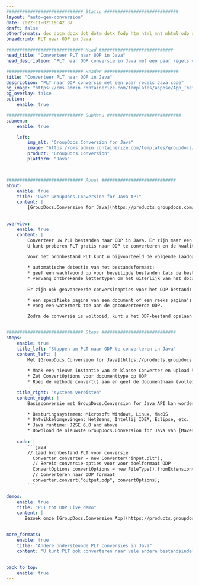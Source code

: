 ```yaml
---
############################# Static ############################
layout: "auto-gen-conversion"
date: 2022-11-02T19:42:37
draft: false
otherformats: doc docm docx dot dotm dotx fodp htm html mht mhtml odp odt otp pot potm potx pps ppsm ppsx ppt pptm pptx rtf
breadcrumb: PLT naar ODP in Java

############################# Head ############################
head_title: "Converteer PLT naar ODP in Java"
head_description: "PLT naar ODP conversie in Java met een paar regels code. Converteer meer dan 160 bestandsindelingen met de GroupDocs-documentconversie-API voor Java"

############################# Header ############################
title: "Converteer PLT naar ODP in Java"
description: "PLT naar ODP conversie met een paar regels Java code"
bg_image: "https://cms.admin.containerize.com/templates/aspose/App_Themes/V3/images/bg/header1.png"
bg_overlay: false
button:
    enable: true

############################# SubMenu ############################
submenu:
    enable: true

    left:
        img_alt: "GroupDocs.Conversion for Java"
        image: "https://cms.admin.containerize.com/templates/groupdocs/images/product-logos/90x90-noborder/groupdocs-conversion-java.png"
        product: "GroupDocs.Conversion"
        platform: "Java"



############################# About ############################
about:
    enable: true
    title: "Over GroupDocs.Conversion for Java API"
    content: |
        [GroupDocs.Conversion for Java](https://products.groupdocs.com/conversion/java/) is een geavanceerde conversie-API voor bestandsindelingen voor het converteren tussen populaire afbeeldings- en documentindelingen zoals Microsoft Office, OpenDocument, PDF, HTML, e-mail, CAD. en nog veel meer met slechts een paar regels code. De native API detecteert automatisch de formaten van de originele documenten en biedt veel opties voor het aanpassen van de geconverteerde documenten. Naast de functie om informatie uit een document te extraheren, ondersteunt het standaard ook het cachen van de conversieresultaten naar de lokale schijf. Elk type cacheopslag kan echter worden ondersteund door de juiste interfaces te implementeren - Amazon S3, Dropbox, Google Drive, Windows Azure, Reddis of andere.
    

overview:
    enable: true
    content: |
        Converteer uw PLT bestanden naar ODP in Java. Er zijn maar een paar regels Java code nodig op elk platform naar keuze, zoals Windows, Linux, macOS.
        U kunt proberen PLT gratis naar ODP te converteren en de kwaliteit van de conversieresultaten te evalueren. Naast eenvoudige scripts voor bestandsconversie, kunt u meer geavanceerde opties proberen voor het laden van het PLT-bronbestand en het opslaan van de ODP-uitvoer. 
        
        Voor het bronbestand PLT kunt u bijvoorbeeld de volgende laadopties gebruiken:

        * automatische detectie van het bestandsformaat;
        * geef een wachtwoord op voor beveiligde bestanden (als de bestandsindeling dit ondersteunt);
        * vervang ontbrekende lettertypen om het uiterlijk van het document te behouden.
        
        Er zijn ook geavanceerde conversieopties voor het ODP-bestand:

        * een specifieke pagina van een document of een reeks pagina's converteren;
        * voeg een watermerk toe aan de geconverteerde ODP.

        Zodra de conversie is voltooid, kunt u het ODP-bestand opslaan in uw lokale bestandspad of in opslag van derden, zoals FTP, Amazon S3, Google Drive, Dropbox enz. Let op - om PLT te converteren tot ODP, hoeft u geen extra software te installeren, zoals MS Office, Open Office, Adobe Acrobat Reader etc.


############################# Steps ############################
steps:
    enable: true
    title_left: "Stappen om PLT naar ODP te converteren in Java"
    content_left: |
        Met [GroupDocs.Conversion for Java](https://products.groupdocs.com/conversion/java/) kunnen ontwikkelaars het PLT-bestand eenvoudig converteren naar ODP met een paar regels code.
        
        * Maak een nieuwe instantie van de klasse Converter en upload het bestand PLT met het volledige pad
        * Zet ConvertOptions voor documenttype op ODP
        * Roep de methode convert() aan en geef de documentnaam (volledig pad) en formaat (ODP) door als parameter

    title_right: "systeem vereisten"
    content_right: |
        Basisconversie met GroupDocs.Conversion for Java API kan worden gedaan met slechts een paar regels code. Onze API's worden ondersteund op alle belangrijke platforms en besturingssystemen. Voordat u de onderstaande code uitvoert, moet u ervoor zorgen dat de volgende vereisten op uw systeem zijn geïnstalleerd.

        * Besturingssystemen: Microsoft Windows, Linux, MacOS
        * Ontwikkelomgevingen: NetBeans, Intellij IDEA, Eclipse, etc.
        * Java runtime: J2SE 6.0 and above
        * Download de nieuwste GroupDocs.Conversion for Java van [Maven](https://repository.groupdocs.com/webapp/#/artifacts/browse/tree/General/repo/com/groupdocs/groupdocs-conversion)
         
    code: |
        ```java    
        // Laad bronbestand PLT voor conversie
          Converter converter = new Converter("input.plt");
          // Bereid conversie-opties voor voor doelformaat ODP
          ConvertOptions convertOptions = new FileType().fromExtension("odp").getConvertOptions();
          // Converteren naar ODP formaat
          converter.convert("output.odp", convertOptions);
        ```

demos:
    enable: true
    title: "PLT tot ODP Live demo"
    content: |
       Bezoek onze [GroupDocs.Conversion App](https://products.groupdocs.app/conversion/family) website en probeer PLT naar ODP conversie nu. De gratis demo heeft de volgende voordelen:
          

more_formats:
    enable: true
    title: "Andere ondersteunde PLT conversies in Java"
    content: "U kunt PLT ook converteren naar vele andere bestandsindelingen. Zie de lijst hieronder."
       
       
back_to_top:
    enable: true
---
```

